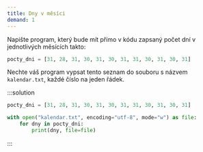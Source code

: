 ```yaml
---
title: Dny v měsíci
demand: 1
---
```


Napište program, který bude mít přímo v kódu zapsaný počet dní v jednotlivých měsících takto:

```py
pocty_dni = [31, 28, 31, 30, 31, 30, 31, 31, 30, 31, 30, 31]
```

Nechte váš program vypsat tento seznam do souboru s názvem `kalendar.txt`, každé číslo na jeden řádek.

:::solution
```py
pocty_dni = [31, 28, 31, 30, 31, 30, 31, 31, 30, 31, 30, 31]

with open("kalendar.txt", encoding="utf-8", mode="w") as file:
    for dny in pocty_dni:
        print(dny, file=file)
```
:::
